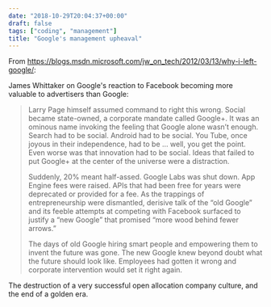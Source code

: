 ```yaml
---
date: "2018-10-29T20:04:37+00:00"
draft: false
tags: ["coding", "management"]
title: "Google's management upheaval"
---
```

From https://blogs.msdn.microsoft.com/jw_on_tech/2012/03/13/why-i-left-google/:

James Whittaker on Google's reaction to Facebook becoming more valuable to advertisers than Google:

>Larry Page himself assumed command to right this wrong. Social became state-owned, a corporate mandate called Google+. It was an ominous name invoking the feeling that Google alone wasn’t enough. Search had to be social. Android had to be social. You Tube, once joyous in their independence, had to be … well, you get the point. Even worse was that innovation had to be social. Ideas that failed to put Google+ at the center of the universe were a distraction.
>
>Suddenly, 20% meant half-assed. Google Labs was shut down. App Engine fees were raised. APIs that had been free for years were deprecated or provided for a fee. As the trappings of entrepreneurship were dismantled, derisive talk of the “old Google” and its feeble attempts at competing with Facebook surfaced to justify a “new Google” that promised “more wood behind fewer arrows.”
>
>The days of old Google hiring smart people and empowering them to invent the future was gone. The new Google knew beyond doubt what the future should look like. Employees had gotten it wrong and corporate intervention would set it right again.

The destruction of a very successful open allocation company culture, and the end of a golden era.
